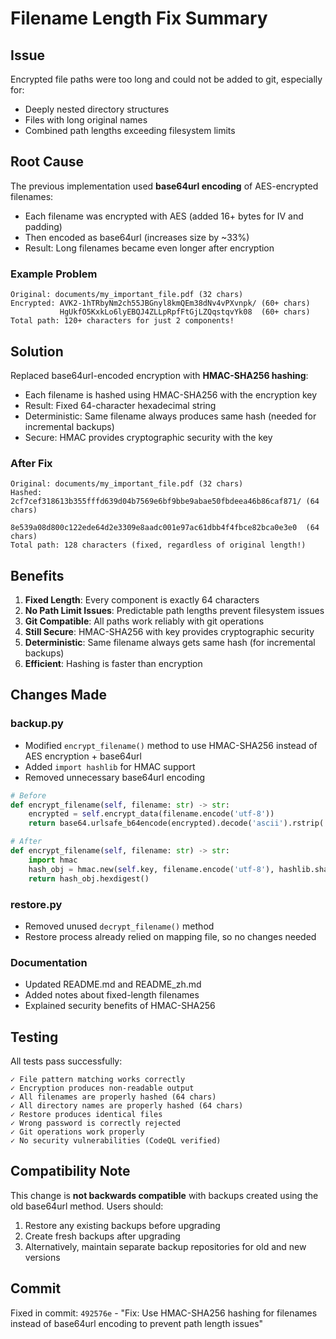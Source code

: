 # Filename Length Fix Summary

## Issue
Encrypted file paths were too long and could not be added to git, especially for:
- Deeply nested directory structures
- Files with long original names
- Combined path lengths exceeding filesystem limits

## Root Cause
The previous implementation used **base64url encoding** of AES-encrypted filenames:
- Each filename was encrypted with AES (added 16+ bytes for IV and padding)
- Then encoded as base64url (increases size by ~33%)
- Result: Long filenames became even longer after encryption

### Example Problem
```
Original: documents/my_important_file.pdf (32 chars)
Encrypted: AVK2-1hTRbyNm2ch55JBGnyl8kmQEm38dNv4vPXvnpk/ (60+ chars)
           HgUkfO5KxkLo6lyEBQJ4ZLLpRpfFtGjLZQqstqvYk08  (60+ chars)
Total path: 120+ characters for just 2 components!
```

## Solution
Replaced base64url-encoded encryption with **HMAC-SHA256 hashing**:
- Each filename is hashed using HMAC-SHA256 with the encryption key
- Result: Fixed 64-character hexadecimal string
- Deterministic: Same filename always produces same hash (needed for incremental backups)
- Secure: HMAC provides cryptographic security with the key

### After Fix
```
Original: documents/my_important_file.pdf (32 chars)
Hashed:   2cf7cef318613b355fffd639d04b7569e6bf9bbe9abae50fbdeea46b86caf871/ (64 chars)
          8e539a08d800c122ede64d2e3309e8aadc001e97ac61dbb4f4fbce82bca0e3e0  (64 chars)
Total path: 128 characters (fixed, regardless of original length!)
```

## Benefits

1. **Fixed Length**: Every component is exactly 64 characters
2. **No Path Limit Issues**: Predictable path lengths prevent filesystem issues
3. **Git Compatible**: All paths work reliably with git operations
4. **Still Secure**: HMAC-SHA256 with key provides cryptographic security
5. **Deterministic**: Same filename always gets same hash (for incremental backups)
6. **Efficient**: Hashing is faster than encryption

## Changes Made

### backup.py
- Modified `encrypt_filename()` method to use HMAC-SHA256 instead of AES encryption + base64url
- Added `import hashlib` for HMAC support
- Removed unnecessary base64url encoding

```python
# Before
def encrypt_filename(self, filename: str) -> str:
    encrypted = self.encrypt_data(filename.encode('utf-8'))
    return base64.urlsafe_b64encode(encrypted).decode('ascii').rstrip('=')

# After  
def encrypt_filename(self, filename: str) -> str:
    import hmac
    hash_obj = hmac.new(self.key, filename.encode('utf-8'), hashlib.sha256)
    return hash_obj.hexdigest()
```

### restore.py
- Removed unused `decrypt_filename()` method
- Restore process already relied on mapping file, so no changes needed

### Documentation
- Updated README.md and README_zh.md
- Added notes about fixed-length filenames
- Explained security benefits of HMAC-SHA256

## Testing
All tests pass successfully:
```
✓ File pattern matching works correctly
✓ Encryption produces non-readable output
✓ All filenames are properly hashed (64 chars)
✓ All directory names are properly hashed (64 chars)
✓ Restore produces identical files
✓ Wrong password is correctly rejected
✓ Git operations work properly
✓ No security vulnerabilities (CodeQL verified)
```

## Compatibility Note
This change is **not backwards compatible** with backups created using the old base64url method. Users should:
1. Restore any existing backups before upgrading
2. Create fresh backups after upgrading
3. Alternatively, maintain separate backup repositories for old and new versions

## Commit
Fixed in commit: `492576e` - "Fix: Use HMAC-SHA256 hashing for filenames instead of base64url encoding to prevent path length issues"
